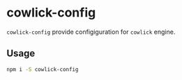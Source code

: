 # cowlick-config

`cowlick-config` provide configiguration for `cowlick` engine.

## Usage

```bash
npm i -S cowlick-config
```
